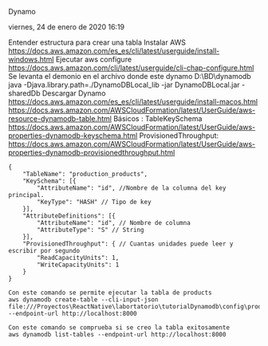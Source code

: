 Dynamo

viernes, 24 de enero de 2020
16:19

Entender estructura para crear una tabla
Instalar AWS https://docs.aws.amazon.com/es_es/cli/latest/userguide/install-windows.html 
Ejecutar aws configure https://docs.aws.amazon.com/cli/latest/userguide/cli-chap-configure.html
Se levanta el demonio en el archivo donde este dynamo D:\BD\dynamodb 
    java -Djava.library.path=./DynamoDBLocal_lib -jar DynamoDBLocal.jar -sharedDb
Descargar Dynamo https://docs.aws.amazon.com/es_es/cli/latest/userguide/install-macos.html
https://docs.aws.amazon.com/AWSCloudFormation/latest/UserGuide/aws-resource-dynamodb-table.html
Básicos :
	 TableKeySchema https://docs.aws.amazon.com/AWSCloudFormation/latest/UserGuide/aws-properties-dynamodb-keyschema.html
	ProvisionedThroughput: https://docs.aws.amazon.com/AWSCloudFormation/latest/UserGuide/aws-properties-dynamodb-provisionedthroughput.html
	
	{
	    "TableName": "production_products",
	    "KeySchema": [{
	        "AttributeName": "id", //Nombre de la columna del key principal.
	        "KeyType": "HASH" // Tipo de key
	    }],
	    "AttributeDefinitions": [{
	        "AttributeName": "id", // Nombre de columna 
	        "AttributeType": "S" // String
	    }],
	    "ProvisionedThroughput": { // Cuantas unidades puede leer y escribir por segundo
	        "ReadCapacityUnits": 1,
	        "WriteCapacityUnits": 1
	    }
	}
	
	Con este comando se permite ejecutar la tabla de products
	aws dynamodb create-table --cli-input-json file:///Proyectos\ReactNative\labortatorio\tutorialDynamodb\config\products.json --endpoint-url http://localhost:8000

	Con este comando se comprueba si se creo la tabla exitosamente 
	aws dynamodb list-tables --endpoint-url http://localhost:8000
